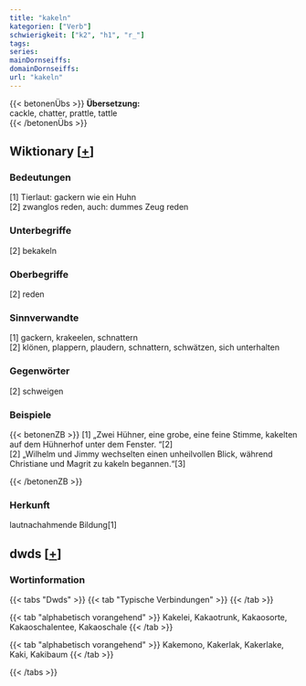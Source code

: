 ```yaml
---
title: "kakeln"
kategorien: ["Verb"]
schwierigkeit: ["k2", "h1", "r_"]
tags:
series:
mainDornseiffs:
domainDornseiffs:
url: "kakeln"
---
```


{{< betonenÜbs >}}
**Übersetzung:**  
cackle, chatter, prattle, tattle  
{{< /betonenÜbs >}}

## Wiktionary [[+](https://de.wiktionary.org/wiki/kakeln)]

### Bedeutungen
[1] Tierlaut: gackern wie ein Huhn  
[2] zwanglos reden, auch: dummes Zeug reden  

### Unterbegriffe
[2] bekakeln  

### Oberbegriffe
[2] reden  

### Sinnverwandte
[1] gackern, krakeelen, schnattern  
[2] klönen, plappern, plaudern, schnattern, schwätzen, sich unterhalten  

### Gegenwörter
[2] schweigen  

### Beispiele
{{< betonenZB >}}
[1] „Zwei Hühner, eine grobe, eine feine Stimme, kakelten auf dem Hühnerhof unter dem Fenster. “[2]  
[2] „Wilhelm und Jimmy wechselten einen unheilvollen Blick, während Christiane und Magrit zu kakeln begannen.“[3]  

{{< /betonenZB >}}
### Herkunft
lautnachahmende Bildung[1]  



## dwds [[+](https://www.dwds.de/wb/kakeln)]

### Wortinformation
{{< tabs "Dwds" >}}
{{< tab "Typische Verbindungen" >}}
{{< /tab >}}

{{< tab "alphabetisch vorangehend" >}}
Kakelei, Kakaotrunk, Kakaosorte, Kakaoschalentee, Kakaoschale
{{< /tab >}}

{{< tab "alphabetisch vorangehend" >}}
Kakemono, Kakerlak, Kakerlake, Kaki, Kakibaum
{{< /tab >}}

{{< /tabs >}}

